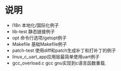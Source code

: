 # 说明

* l18n 本地化/国际化例子
* lib-test 静态链接例子
* opt 命令行选项/getopt例子
* Makefile 基础Makefile例子
* patch-test 使用diff和patch生成补丁和打补丁的例子
* linux_c_uart_app应用层最简单使用uart例子
* gcc_overload.c gcc gnu实现到c语言函数重载.
